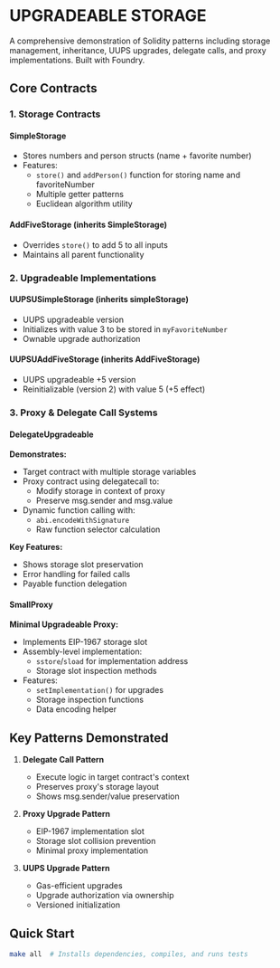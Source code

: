 # UPGRADEABLE STORAGE

A comprehensive demonstration of Solidity patterns including storage management, inheritance, UUPS upgrades, delegate calls, and proxy implementations. Built with Foundry.


## Core Contracts

### 1. Storage Contracts

#### SimpleStorage
- Stores numbers and person structs (name + favorite number)
- Features:
  - `store()` and `addPerson()` function for storing name and favoriteNumber
  - Multiple getter patterns
  - Euclidean algorithm utility

#### AddFiveStorage (inherits SimpleStorage)
- Overrides `store()` to add 5 to all inputs
- Maintains all parent functionality

### 2. Upgradeable Implementations

#### UUPSUSimpleStorage (inherits simpleStorage)
- UUPS upgradeable version
- Initializes with value 3 to be stored in `myFavoriteNumber`
- Ownable upgrade authorization

#### UUPSUAddFiveStorage (inherits AddFiveStorage)
- UUPS upgradeable +5 version
- Reinitializable (version 2) with value 5 (+5 effect)

### 3. Proxy & Delegate Call Systems

#### DelegateUpgradeable
**Demonstrates:**
- Target contract with multiple storage variables
- Proxy contract using delegatecall to:
  - Modify storage in context of proxy
  - Preserve msg.sender and msg.value
- Dynamic function calling with:
  - `abi.encodeWithSignature`
  - Raw function selector calculation

**Key Features:**
- Shows storage slot preservation
- Error handling for failed calls
- Payable function delegation

#### SmallProxy
**Minimal Upgradeable Proxy:**
- Implements EIP-1967 storage slot
- Assembly-level implementation:
  - `sstore`/`sload` for implementation address
  - Storage slot inspection methods
- Features:
  - `setImplementation()` for upgrades
  - Storage inspection functions
  - Data encoding helper

## Key Patterns Demonstrated

1. **Delegate Call Pattern**
   - Execute logic in target contract's context
   - Preserves proxy's storage layout
   - Shows msg.sender/value preservation

2. **Proxy Upgrade Pattern**
   - EIP-1967 implementation slot
   - Storage slot collision prevention
   - Minimal proxy implementation

3. **UUPS Upgrade Pattern**
   - Gas-efficient upgrades
   - Upgrade authorization via ownership
   - Versioned initialization

## Quick Start

```bash
make all  # Installs dependencies, compiles, and runs tests
```
